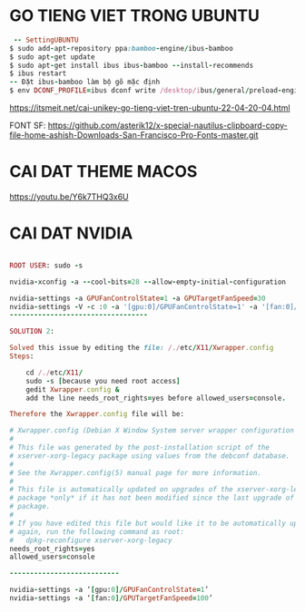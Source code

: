# GO TIENG VIET TRONG UBUNTU



```ruby
 -- SettingUBUNTU
$ sudo add-apt-repository ppa:bamboo-engine/ibus-bamboo
$ sudo apt-get update
$ sudo apt-get install ibus ibus-bamboo --install-recommends
$ ibus restart
-- Đặt ibus-bamboo làm bộ gõ mặc định
$ env DCONF_PROFILE=ibus dconf write /desktop/ibus/general/preload-engines "['BambooUs', 'Bamboo']" && gsettings set org.gnome.desktop.input-sources sources "[('xkb', 'us'), ('ibus', 'Bamboo')]"

```

https://itsmeit.net/cai-unikey-go-tieng-viet-tren-ubuntu-22-04-20-04.html

FONT SF: https://github.com/asterik12/x-special-nautilus-clipboard-copy-file-home-ashish-Downloads-San-Francisco-Pro-Fonts-master.git

# CAI DAT THEME MACOS
https://youtu.be/Y6k7THQ3x6U


# CAI DAT NVIDIA
```ruby

ROOT USER: sudo -s

nvidia-xconfig -a --cool-bits=28 --allow-empty-initial-configuration

nvidia-settings -a GPUFanControlState=1 -a GPUTargetFanSpeed=30
nvidia-settings -V -c :0 -a '[gpu:0]/GPUFanControlState=1' -a '[fan:0]/GPUTargetFanSpeed='"30" -a '[fan:1]/GPUTargetFanSpeed='"40"
----------------------------------

SOLUTION 2:

Solved this issue by editing the file: /./etc/X11/Xwrapper.config
Steps:

    cd /./etc/X11/
    sudo -s [because you need root access]
    gedit Xwrapper.config &
    add the line needs_root_rights=yes before allowed_users=console.

Therefore the Xwrapper.config file will be:

# Xwrapper.config (Debian X Window System server wrapper configuration file)
#
# This file was generated by the post-installation script of the
# xserver-xorg-legacy package using values from the debconf database.
#
# See the Xwrapper.config(5) manual page for more information.
#
# This file is automatically updated on upgrades of the xserver-xorg-legacy
# package *only* if it has not been modified since the last upgrade of that
# package.
#
# If you have edited this file but would like it to be automatically updated
# again, run the following command as root:
#   dpkg-reconfigure xserver-xorg-legacy
needs_root_rights=yes
allowed_users=console

---------------------------

nvidia-settings -a ‘[gpu:0]/GPUFanControlState=1’
nvidia-settings -a ‘[fan:0]/GPUTargetFanSpeed=100’

```
